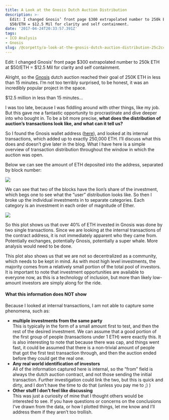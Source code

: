 ```yaml
---
title: A Look at the Gnosis Dutch Auction Distribution
description: >-
  Edit: I changed Gnosis’ front page $300 extrapolated number to 250k ETH at
  $50/ETH = $12.5 Mil for clarity and self containment.
date: '2017-04-24T20:33:57.391Z'
tags:
- ICO Analysis
- Gnosis
slug: /@corpetty/a-look-at-the-gnosis-dutch-auction-distribution-25c2ccac2d9d
---
```


Edit: I changed Gnosis’ front page $300 extrapolated number to 250k ETH at $50/ETH = $12.5 Mil for clarity and self containment.

Alright, so the [Gnosis](https://medium.com/u/e7281ad70ea) dutch auction reached their goal of 250K ETH in less than 15 minutes. I’m not too terribly surprised, to be honest, it was an incredibly popular project in the space.

$12.5 million in less than 15 minutes…

I was too late, because I was fiddling around with other things, like my job. But this gave me a fantastic opportunity to procrastinate and dive deeper into who bought in. To be a bit more precise, **what does the distribution of auction’s transactions look like, and what can it tell us?**

So I found the Gnosis wallet address ([here](https://etherscan.io/address/0x851b7f3ab81bd8df354f0d7640efcd7288553419)), and looked at its internal transactions, which added up to exactly 250,000 ETH. I’ll discuss what this does and doesn’t give later in the blog. What I have here is a simple overview of transaction distribution throughout the window in which the auction was open.

Below we can see the amount of ETH deposited into the address, separated by block number:

![](/images/medium/1__VpswyzybZfYFf__fOwQt__VA.png)

We can see that two of the blocks have the lion’s share of the investment, which begs one to see what the “user” distribution looks like. So then I broke up the individual investments in to separate categories. Each category is an investment in each order of magnitude of Ether.

![](/images/medium/1__Dt0LI3Sw8OYe1Hhbom0eow.png)

So this plot shows us that over 40% of ETH invested in Gnosis was done by two single transactions. Since we are looking at the internal transactions of the contract address, it is not immediately apparent who they came from. Potentially exchanges, potentially Gnosis, potentially a super whale. More analysis would need to be done.

This plot also shows us that we are not so decentralized as a community, which needs to be kept in mind. As with most high level investments, the majority comes from a relatively small portion of the total pool of investors. It is important to note that investment opportunities are available to everyone now, as this is a technology of inclusion, but more than likely low-amount investors are simply along for the ride.

#### What this information does NOT show

Because I looked at internal transactions, I am not able to capture some phenomena, such as:

*   **multiple investments from the same party**  
    This is typically in the form of a small amount first to test, and then the rest of the desired investment. We can assume that a good portion of the first group of people (transactions under 1 ETH) were exactly this. It is also interesting to note that because there was cap, and things went fast, it could be assumed that there is a non-trivial amount of people that got the first test transaction through, and then the auction ended before they could get the real one.
*   **Any real world identification of investors**  
    All of the information captured here is internal, so the “from” field is always the dutch auction contract, and not those sending the initial transaction. Further investigation could link the two, but this is quick and dirty, and I don’t have the time to do that (unless you pay me to ;) )
*   **Other stuff I don’t feel like discussing**  
    This was just a curiosity of mine that I thought others would be interested to see. If you have questions or concerns on the conclusions I’ve drawn from the data, or how I plotted things, let me know and I’ll address them if they aren’t too trollish.